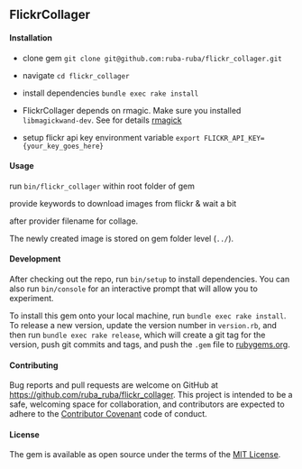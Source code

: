 ## FlickrCollager


#### Installation

- clone gem `git clone git@github.com:ruba-ruba/flickr_collager.git`

- navigate `cd flickr_collager`

- install dependencies `bundle exec rake install`

- FlickrCollager depends on rmagic.
 Make sure you installed `libmagickwand-dev`. See for details [rmagick](https://github.com/rmagick/rmagick)

- setup flickr api key environment variable `export FLICKR_API_KEY={your_key_goes_here}`


#### Usage

run `bin/flickr_collager` within root folder of gem

provide keywords to download images from flickr & wait a bit

after provider filename for collage.

The newly created image is stored on gem folder level (`../`).


#### Development

After checking out the repo, run `bin/setup` to install dependencies. You can also run `bin/console` for an interactive prompt that will allow you to experiment.

To install this gem onto your local machine, run `bundle exec rake install`. To release a new version, update the version number in `version.rb`, and then run `bundle exec rake release`, which will create a git tag for the version, push git commits and tags, and push the `.gem` file to [rubygems.org](https://rubygems.org).

#### Contributing

Bug reports and pull requests are welcome on GitHub at https://github.com/ruba_ruba/flickr_collager. This project is intended to be a safe, welcoming space for collaboration, and contributors are expected to adhere to the [Contributor Covenant](http://contributor-covenant.org) code of conduct.


#### License

The gem is available as open source under the terms of the [MIT License](http://opensource.org/licenses/MIT).

